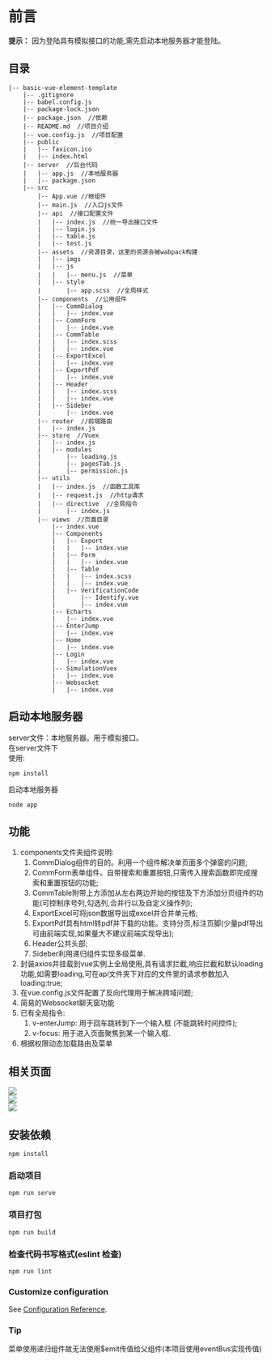 <!-- ctrl + shift + v 预览md文件  mddir生成目录结构-->
# 前言 
**提示：** 因为登陆具有模拟接口的功能,需先启动本地服务器才能登陆。

## 目录
```
|-- basic-vue-element-template
    |-- .gitignore
    |-- babel.config.js
    |-- package-lock.json
    |-- package.json  //依赖
    |-- README.md  //项目介绍
    |-- vue.config.js  //项目配置
    |-- public
    |   |-- favicon.ico
    |   |-- index.html
    |-- server  //后台代码
    |   |-- app.js  //本地服务器
    |   |-- package.json
    |-- src
        |-- App.vue //根组件
        |-- main.js  //入口js文件
        |-- api  //接口配置文件
        |   |-- index.js  //统一导出接口文件
        |   |-- login.js
        |   |-- table.js
        |   |-- test.js
        |-- assets  //资源目录，这里的资源会被wabpack构建
        |   |-- imgs
        |   |-- js
        |   |   |-- menu.js  //菜单
        |   |-- style
        |       |-- app.scss  //全局样式
        |-- components  //公用组件
        |   |-- CommDialog
        |   |   |-- index.vue
        |   |-- CommForm
        |   |   |-- index.vue
        |   |-- CommTable
        |   |   |-- index.scss
        |   |   |-- index.vue
        |   |-- ExportExcel
        |   |   |-- index.vue
        |   |-- ExportPdf
        |   |   |-- index.vue
        |   |-- Header
        |   |   |-- index.scss
        |   |   |-- index.vue
        |   |-- Sideber
        |       |-- index.vue
        |-- router  //前端路由
        |   |-- index.js
        |-- store  //Vuex
        |   |-- index.js
        |   |-- modules
        |       |-- loading.js
        |       |-- pagesTab.js
        |       |-- permission.js
        |-- utils  
        |   |-- index.js  //函数工具库
        |   |-- request.js  //http请求
        |   |-- directive  //全局指令
        |       |-- index.js
        |-- views  //页面目录
            |-- index.vue
            |-- Components
            |   |-- Export
            |   |   |-- index.vue
            |   |-- Form
            |   |   |-- index.vue
            |   |-- Table
            |   |   |-- index.scss
            |   |   |-- index.vue
            |   |-- VerificationCode
            |       |-- Identify.vue
            |       |-- index.vue
            |-- Echarts
            |   |-- index.vue
            |-- EnterJump
            |   |-- index.vue
            |-- Home
            |   |-- index.vue
            |-- Login
            |   |-- index.vue
            |-- SimulationVuex
            |   |-- index.vue
            |-- Websocket
            |   |-- index.vue
```

## 启动本地服务器
server文件：本地服务器。用于模拟接口。  
在server文件下  
使用:
```
npm install
```
启动本地服务器
```
node app
```  

## 功能
1. components文件夹组件说明:
    1. CommDialog组件的目的。利用一个组件解决单页面多个弹窗的问题;
    2. CommForm表单组件。自带搜索和重置按钮,只需传入搜索函数即完成搜索和重置按钮的功能;
    3. CommTable附带上方添加从左右两边开始的按钮及下方添加分页组件的功能(可控制序号列,勾选列,合并行以及自定义操作列);
    4. ExportExcel可将json数据导出成excel并合并单元格;
    5. ExportPdf具有html转pdf并下载的功能。支持分页,标注页脚(少量pdf导出可由前端实现,如果量大不建议前端实现导出);
    6. Header公共头部;
    7. Sideber利用递归组件实现多级菜单.
2. 封装axios并挂载到vue实例上全局使用,具有请求拦截,响应拦截和默认loading功能,如需要loading,可在api文件夹下对应的文件里的请求参数加入loading:true;
3. 在vue.config.js文件配置了反向代理用于解决跨域问题;
4. 简易的Websocket聊天窗功能
5. 已有全局指令:
    1. v-enterJump:  用于回车跳转到下一个输入框  (不能跳转时间控件);
    2. v-focus:  用于进入页面聚焦到某一个输入框.
6. 根据权限动态加载路由及菜单
## 相关页面
![](https://img2020.cnblogs.com/blog/1467361/202011/1467361-20201104103956859-1399111189.png)  
![](https://img2020.cnblogs.com/blog/1467361/202011/1467361-20201104104826137-276690659.png)  
![](https://img2020.cnblogs.com/blog/1467361/202011/1467361-20201104104919825-1182010930.png)

## 安装依赖
```
npm install
```

### 启动项目
```
npm run serve
```

### 项目打包
```
npm run build
```

### 检查代码书写格式(eslint 检查)
```
npm run lint
```

### Customize configuration
See [Configuration Reference](https://cli.vuejs.org/config/).

### Tip
  菜单使用递归组件故无法使用$emit传值给父组件(本项目使用eventBus实现传值)